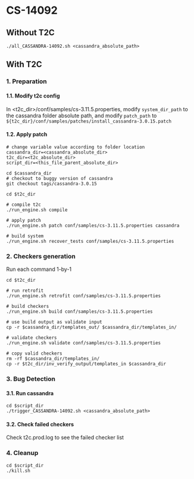 # CS-14092

## Without T2C
```
./all_CASSANDRA-14092.sh <cassandra_absolute_path>
```

## With T2C
### 1. Preparation
#### 1.1. Modify t2c config
In <t2c_dir>/conf/samples/cs-3.11.5.properties, modify `system_dir_path` to the cassandra folder absolute path, and modify `patch_path` to `${t2c_dir}/conf/samples/patches/install_cassandra-3.0.15.patch`

#### 1.2. Apply patch
```
# change variable value according to folder location
cassandra_dir=<cassandra_absolute_dir>
t2c_dir=<t2c_absolute_dir>
script_dir=<this_file_parent_absolute_dir>

cd $cassandra_dir
# checkout to buggy version of cassandra
git checkout tags/cassandra-3.0.15

cd $t2c_dir

# compile t2c
./run_engine.sh compile

# apply patch
./run_engine.sh patch conf/samples/cs-3.11.5.properties cassandra

# build system
./run_engine.sh recover_tests conf/samples/cs-3.11.5.properties
```
### 2. Checkers generation
Run each command 1-by-1
```
cd $t2c_dir

# run retrofit
./run_engine.sh retrofit conf/samples/cs-3.11.5.properties 

# build checkers
./run_engine.sh build conf/samples/cs-3.11.5.properties

# use build output as validate input
cp -r $cassandra_dir/templates_out/ $cassandra_dir/templates_in/

# validate checkers
./run_engine.sh validate conf/samples/cs-3.11.5.properties

# copy valid checkers
rm -rf $cassandra_dir/templates_in/
cp -r $t2c_dir/inv_verify_output/templates_in $cassandra_dir
```
### 3. Bug Detection
#### 3.1. Run cassandra
```
cd $script_dir
./trigger_CASSANDRA-14092.sh <cassandra_absolute_path>
```

#### 3.2. Check failed checkers
Check t2c.prod.log to see the failed checker list

### 4. Cleanup
```
cd $script_dir
./kill.sh
```
